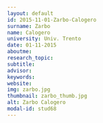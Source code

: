 ```yaml
---
layout: default 
id: 2015-11-01-Zarbo-Calogero
surname: Zarbo
name: Calogero
university: Univ. Trento
date: 01-11-2015
aboutme: 
research_topic: 
subtitle: 
advisor: 
keywords: 
website: 
img: zarbo.jpg
thumbnail: zarbo_thumb.jpg
alt: Zarbo Calogero
modal-id: stud68
---
```

